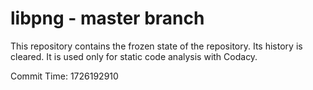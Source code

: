 # libpng - master branch

This repository contains the frozen state of the repository.
Its history is cleared. It is used only for static code
analysis with Codacy.

Commit Time: 1726192910